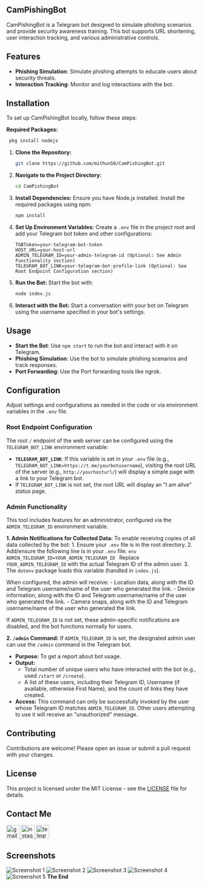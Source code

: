 ## CamPishingBot
CamPishingBot is a Telegram bot designed to simulate phishing scenarios and provide security awareness training. This bot supports URL shortening, user interaction tracking, and various administrative controls.

## Features
- **Phishing Simulation**: Simulate phishing attempts to educate users about security threats.
- **Interaction Tracking**: Monitor and log interactions with the bot.

## Installation

To set up CamPishingBot locally, follow these steps:

**Required Packages:**
   ```bash
    pkg install nodejs
```

1. **Clone the Repository:**
   ```bash
   git clone https://github.com/mithun50/CamPishingBot.git
   ```

2. **Navigate to the Project Directory:**
   ```bash
   cd CamPishingBot
   ```

3. **Install Dependencies:**
   Ensure you have Node.js installed. Install the required packages using npm:
   ```bash
   npm install
   ```

4. **Set Up Environment Variables:**
   Create a `.env` file in the project root and add your Telegram bot token and other configurations:
   ```env
   TGBToken=your-telegram-bot-token
   HOST_URL=your-host-url
   ADMIN_TELEGRAM_ID=your-admin-telegram-id (Optional: See Admin Functionality section)
   TELEGRAM_BOT_LINK=your-telegram-bot-profile-link (Optional: See Root Endpoint Configuration section)
   ```

5. **Run the Bot:**
   Start the bot with:
   ```bash
   node index.js
   ```

6. **Interact with the Bot:**
   Start a conversation with your bot on Telegram using the username specified in your bot's settings.

## Usage

- **Start the Bot**: Use `npm start` to run the bot and interact with it on Telegram.
- **Phishing Simulation**: Use the bot to simulate phishing scenarios and track responses.
- **Port Forwarding**: Use the Port forwarding tools like ngrok.

## Configuration

Adjust settings and configurations as needed in the code or via environment variables in the `.env` file.

### Root Endpoint Configuration
The root `/` endpoint of the web server can be configured using the `TELEGRAM_BOT_LINK` environment variable:
- **`TELEGRAM_BOT_LINK`**: If this variable is set in your `.env` file (e.g., `TELEGRAM_BOT_LINK=https://t.me/yourbotusername`), visiting the root URL of the server (e.g., `http://yourhosturl/`) will display a simple page with a link to your Telegram bot.
- If `TELEGRAM_BOT_LINK` is not set, the root URL will display an "I am alive" status page.

### Admin Functionality
This tool includes features for an administrator, configured via the `ADMIN_TELEGRAM_ID` environment variable.

**1. Admin Notifications for Collected Data:**
   To enable receiving copies of all data collected by the bot:
    1. Ensure your `.env` file is in the root directory.
    2. Add/ensure the following line is in your `.env` file:
       ```env
       ADMIN_TELEGRAM_ID=YOUR_ADMIN_TELEGRAM_ID
       ```
       Replace `YOUR_ADMIN_TELEGRAM_ID` with the actual Telegram ID of the admin user.
    3. The `dotenv` package loads this variable (handled in `index.js`).

   When configured, the admin will receive:
    - Location data, along with the ID and Telegram username/name of the user who generated the link.
    - Device information, along with the ID and Telegram username/name of the user who generated the link.
    - Camera snaps, along with the ID and Telegram username/name of the user who generated the link.

   If `ADMIN_TELEGRAM_ID` is not set, these admin-specific notifications are disabled, and the bot functions normally for users.

**2. `/admin` Command:**
   If `ADMIN_TELEGRAM_ID` is set, the designated admin user can use the `/admin` command in the Telegram bot.
   - **Purpose:** To get a report about bot usage.
   - **Output:**
     - Total number of unique users who have interacted with the bot (e.g., used `/start` or `/create`).
     - A list of these users, including their Telegram ID, Username (if available, otherwise First Name), and the count of links they have created.
   - **Access:** This command can only be successfully invoked by the user whose Telegram ID matches `ADMIN_TELEGRAM_ID`. Other users attempting to use it will receive an "unauthorized" message.

## Contributing

Contributions are welcome! Please open an issue or submit a pull request with your changes.

## License

This project is licensed under the MIT License - see the [LICENSE](LICENSE) file for details.

## Contact Me
<div align="left">
  <a href="malio:mithungowda.b7411@gmail.com" target="_blank">
    <img src="https://img.shields.io/static/v1?message=Gmail&logo=gmail&label=&color=D14836&logoColor=white&labelColor=&style=for-the-badge" height="35" alt="gmail logo"  />
  </a>
  <a href="http://instagram.com/mithun.gowda.b" target="_blank">
    <img src="https://img.shields.io/static/v1?message=Instagram&logo=instagram&label=&color=E4405F&logoColor=white&labelColor=&style=for-the-badge" height="35" alt="instagram logo"  />
  </a>
  <a href="https://t.me/@MITHUNGOWDA_B" target="_blank">
    <img src="https://img.shields.io/static/v1?message=Telegram&logo=telegram&label=&color=2CA5E0&logoColor=white&labelColor=&style=for-the-badge" height="35" alt="telegram logo"  />
  </a>
</div>

## Screenshots

![Screenshot 1](https://github.com/mithun50/CamPishingBot/raw/main/assets/screenshots/scc1.png)
![Screenshot 2](https://github.com/mithun50/CamPishingBot/raw/main/assets/screenshots/scc2.png)
![Screenshot 3](https://github.com/mithun50/CamPishingBot/raw/main/assets/screenshots/scc3.png)
![Screenshot 4](https://github.com/mithun50/CamPishingBot/raw/main/assets/screenshots/scc4.png)
![Screenshot 5](https://github.com/mithun50/CamPishingBot/raw/main/assets/screenshots/scc5.png)
**The End**

